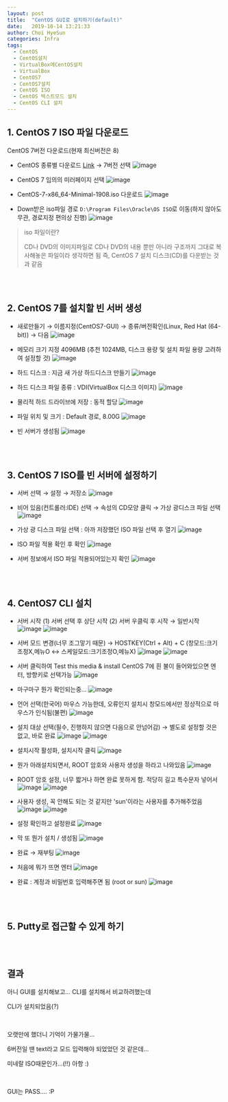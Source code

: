 ```yaml
---
layout: post
title:  "CentOS GUI로 설치하기(default)"
date:   2019-10-14 13:21:33
author: Choi HyeSun
categories: Infra
tags:
  - CentOS
  - CentOS설치
  - VirtualBox에CentOS설치
  - VirtualBox
  - CentOS7
  - CentOS7설치
  - CentOS ISO
  - CentOS 텍스트모드 설치
  - CentOS CLI 설치
---
```


## 1. CentOS 7 ISO 파일 다운로드
CentOS 7버전 다운로드(현재 최신버전은 8)
  - CentOS 종류별 다운로드 [Link](https://wiki.centos.org/Download) → 7버전 선택
  ![image](/img/2019-10-14/CentOS-Install-GUI-001-downloads1.png)
  
  - CentOS 7 임의의 미러페이지 선택
  ![image](/img/2019-10-14/CentOS-Install-GUI-002-downloads2.png)
  
  - CentOS-7-x86_64-Minimal-1908.iso 다운로드
  ![image](/img/2019-10-14/CentOS-Install-GUI-003-downloads3.png)
  
  - Down받은 iso파일 경로 `D:\Program Files\Oracle\OS ISO`로 이동(하지 않아도 무관, 경로지정 편의상 진행)
  ![image](/img/2019-10-14/CentOS-Install-GUI-004-downloads4.png)
  
  > iso 파일이란?
  >
  > CD나 DVD의 이미지파일로 CD나 DVD의 내용 뿐만 아니라 구조까지 그대로 복사해놓은 파일이라 생각하면 됨
  > 즉, CentOS 7 설치 디스크(CD)를 다운받는 것과 같음
  
<br>
<br>

## 2. CentOS 7를 설치할 빈 서버 생성
  - 새로만들기 → 이름지정(CentOS7-GUI) → 종류/버전확인(Linux, Red Hat (64-bit)) → 다음
  ![image](/img/2019-10-14/CentOS-Install-GUI-005-Install1.png)
  
  - 메모리 크기 지정 4096MB (추천 1024MB, 디스크 용량 및 설치 파일 용량 고려하여 설정할 것)
  ![image](/img/2019-10-14/CentOS-Install-GUI-006-Install2.png)
  
  - 하드 디스크 : 지금 새 가상 하드디스크 만들기
  ![image](/img/2019-10-14/CentOS-Install-GUI-007-Install3.png)
  
  - 하드 디스크 파일 종류 : VDI(VirtualBox 디스크 이미지)
  ![image](/img/2019-10-14/CentOS-Install-GUI-008-Install4.png)
  
  - 물리적 하드 드라이브에 저장 : 동적 할당
  ![image](/img/2019-10-14/CentOS-Install-GUI-009-Install5.png)
  
  - 파일 위치 및 크기 : Default 경로, 8.00G
  ![image](/img/2019-10-14/CentOS-Install-GUI-010-Install6.png)
  
  - 빈 서버가 생성됨
  ![image](/img/2019-10-14/CentOS-Install-GUI-011-Install7.png)
  
<br>
<br>

## 3. CentOS 7 ISO를 빈 서버에 설정하기
  - 서버 선택 → 설정 → 저장소
  ![image](/img/2019-10-14/CentOS-Install-GUI-012-CInstall1.png)
  
  - 비어 있음(컨트롤러:IDE) 선택 → 속성의 CD모양 클릭 → 가상 광디스크 파일 선택
  ![image](/img/2019-10-14/CentOS-Install-GUI-013-CInstall2.png)
  
  - 가상 광 디스크 파일 선택 : 아까 저장했던 ISO 파일 선택 후 열기
  ![image](/img/2019-10-14/CentOS-Install-GUI-014-CInstall3.png)
  
  - ISO 파일 적용 확인 후 확인
  ![image](/img/2019-10-14/CentOS-Install-GUI-015-CInstall4.png)
  
  - 서버 정보에서 ISO 파일 적용되어있는지 확인
  ![image](/img/2019-10-14/CentOS-Install-GUI-016-CInstall5.png)

<br>
<br>

## 4. CentOS7 CLI 설치
  - 서버 시작 (1) 서버 선택 후 상단 시작 (2) 서버 우클릭 후 시작 → 일반시작
  ![image](/img/2019-10-14/CentOS-Install-GUI-017-CentOS1.png)
  ![image](/img/2019-10-14/CentOS-Install-GUI-018-CentOS2.png)
  
  - 서버 모드 변경(너무 조그맣기 때문) → HOSTKEY(Ctrl + Alt) + C (창모드:크기조정X,메뉴O ↔ 스케일모드:크기조정O,메뉴X)
  ![image](/img/2019-10-14/CentOS-Install-GUI-019-CentOS3.png)
  ![image](/img/2019-10-14/CentOS-Install-GUI-020-CentOS4.png)
  
  - 서버 클릭하여 Test this media & install CentOS 7에 흰 불이 들어와있으면 엔터, 방향키로 선택가능
  ![image](/img/2019-10-14/CentOS-Install-GUI-021-CentOS5.png)
  
  - 마구마구 뭔가 확인되는중...
  ![image](/img/2019-10-14/CentOS-Install-GUI-022-CentOS6.png)
  
  - 언어 선택(한국어) 마우스 가능한데, 오류인지 설치시 창모드에서만 정상적으로 마우스가 인식됨(불편)
  ![image](/img/2019-10-14/CentOS-Install-GUI-023-CentOS7.png)

  - 설치 대상 선택(필수, 진행하지 않으면 다음으로 안넘어감) → 별도로 설정할 것은 없고, 바로 완료
  ![image](/img/2019-10-14/CentOS-Install-GUI-024-CentOS8.png)
  ![image](/img/2019-10-14/CentOS-Install-GUI-025-CentOS9.png)
  
  - 설치시작 활성화, 설치시작 클릭
  ![image](/img/2019-10-14/CentOS-Install-GUI-026-CentOS10.png)
  
  - 뭔가 아래설치되면서, ROOT 암호와 사용자 생성을 하라고 나와있음
  ![image](/img/2019-10-14/CentOS-Install-GUI-027-CentOS11.png)
  
  - ROOT 암호 설정, 너무 짧거나 하면 완료 못하게 함. 적당히 길고 특수문자 넣어서
  ![image](/img/2019-10-14/CentOS-Install-GUI-028-CentOS12.png)
  ![image](/img/2019-10-14/CentOS-Install-GUI-029-CentOS13.png)
  
  - 사용자 생성, 꼭 안해도 되는 것 같지만 'sun'이라는 사용자를 추가해주었음
  ![image](/img/2019-10-14/CentOS-Install-GUI-030-CentOS14.png)
  ![image](/img/2019-10-14/CentOS-Install-GUI-031-CentOS15.png)

  - 설정 확인하고 설정완료
  ![image](/img/2019-10-14/CentOS-Install-GUI-032-CentOS16.png)
  
  - 막 또 뭔가 설치 / 생성됨
  ![image](/img/2019-10-14/CentOS-Install-GUI-033-CentOS17.png)
  
  - 완료 → 재부팅
  ![image](/img/2019-10-14/CentOS-Install-GUI-034-CentOS18.png)
  
  - 처음에 뭐가 뜨면 엔터
  ![image](/img/2019-10-14/CentOS-Install-GUI-035-CentOS19.png)
  
  - 완료 : 계정과 비밀번호 입력해주면 됨 (root or sun)
  ![image](/img/2019-10-14/CentOS-Install-GUI-036-CentOS20.png)
  
<br>
<br>

## 5. Putty로 접근할 수 있게 하기



<br>
<br>

## 결과
아니 GUI를 설치해보고... CLI를 설치해서 비교하려했는데

CLI가 설치되었음(?)

<br>

오랫만에 했더니 기억이 가물가물...

6버전일 땐 text라고 모드 입력해야 되었었던 것 같은데...

미네랄 ISO때문인가...(!!) 아항 :)

<br>

GUI는 PASS.... :P
  
